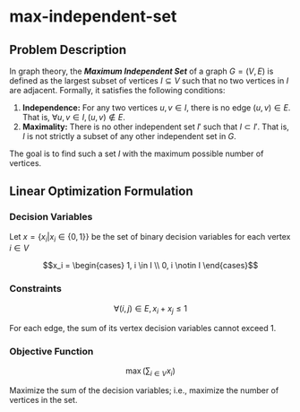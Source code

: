 # max-independent-set

## Problem Description

In graph theory, the ***Maximum Independent Set*** of a graph $G = (V, E)$ is defined as the largest subset of vertices $I \subseteq V$ such that no two vertices in $I$ are adjacent. Formally, it satisfies the following conditions:

1. **Independence:** For any two vertices $u, v \in I$, there is no edge $(u, v) \in E$. That is, $\forall u, v \in I, (u, v) \notin E$.
2. **Maximality:** There is no other independent set $I'$ such that $I \subset I'$. That is, $I$ is not strictly a subset of any other independent set in $G$.

The goal is to find such a set $I$ with the maximum possible number of vertices.

## Linear Optimization Formulation

### Decision Variables
Let $`x = \{x_i | x_i \in \{0, 1\}\}`$ be the set of binary decision variables for each vertex $i \in V$

```math
x_i = \begin{cases} 1, i \in I \\ 0, i \notin I \end{cases}
```

### Constraints
```math
\forall (i, j) \in E, x_i + x_j \leq 1
```

For each edge, the sum of its vertex decision variables cannot exceed 1.

### Objective Function
```math
\max \left( \sum_{i \in V} x_i \right)
```

Maximize the sum of the decision variables; i.e., maximize the number of vertices in the set.